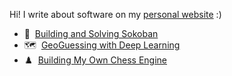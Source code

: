 Hi! I write about software on my [personal website](https://healeycodes.com/) :)

- 🧩 &nbsp;[Building and Solving Sokoban](https://healeycodes.com/building-and-solving-sokoban)
- 🗺️ &nbsp;[GeoGuessing with Deep Learning](https://healeycodes.com/geoguessing-with-deep-learning)
- :chess_pawn: &nbsp;[Building My Own Chess Engine](https://healeycodes.com/building-my-own-chess-engine)
